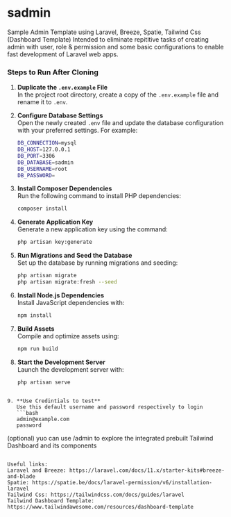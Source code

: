 # sadmin
Sample Admin Template using Laravel, Breeze, Spatie, Tailwind Css (Dashboard Template) Intended to eliminate repititive tasks of creating admin with user, role & permission and some basic configurations to enable fast development of Laravel web apps.

### Steps to Run After Cloning

1. **Duplicate the `.env.example` File**  
   In the project root directory, create a copy of the `.env.example` file and rename it to `.env`.

2. **Configure Database Settings**  
   Open the newly created `.env` file and update the database configuration with your preferred settings. For example:
   ```bash
   DB_CONNECTION=mysql
   DB_HOST=127.0.0.1
   DB_PORT=3306
   DB_DATABASE=sadmin
   DB_USERNAME=root
   DB_PASSWORD=
   ```

3. **Install Composer Dependencies**  
   Run the following command to install PHP dependencies:
   ```bash
   composer install
   ```

4. **Generate Application Key**  
   Generate a new application key using the command:
   ```bash
   php artisan key:generate
   ```

5. **Run Migrations and Seed the Database**  
   Set up the database by running migrations and seeding:
   ```bash
   php artisan migrate
   php artisan migrate:fresh --seed
   ```

6. **Install Node.js Dependencies**  
   Install JavaScript dependencies with:
   ```bash
   npm install
   ```

7. **Build Assets**  
   Compile and optimize assets using:
   ```bash
   npm run build
   ```

8. **Start the Development Server**  
   Launch the development server with:
   ```bash
   php artisan serve
   ```
```

9. **Use Credintials to test**  
   Use this default username and password respectively to login 
   ```bash
   admin@example.com
   password
   ```
   (optional) yuo can use /admin to explore the integrated prebuilt Tailwind Dashboard and its components
```

Useful links:
Laravel and Breeze: https://laravel.com/docs/11.x/starter-kits#breeze-and-blade
Spatie: https://spatie.be/docs/laravel-permission/v6/installation-laravel
Tailwind Css: https://tailwindcss.com/docs/guides/laravel
Tailwind Dashboard Template: https://www.tailwindawesome.com/resources/dashboard-template
